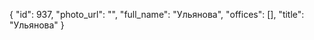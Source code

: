 {
    "id": 937,
    "photo_url": "",
    "full_name": "Ульянова",
    "offices": [],
    "title": "Ульянова"
}